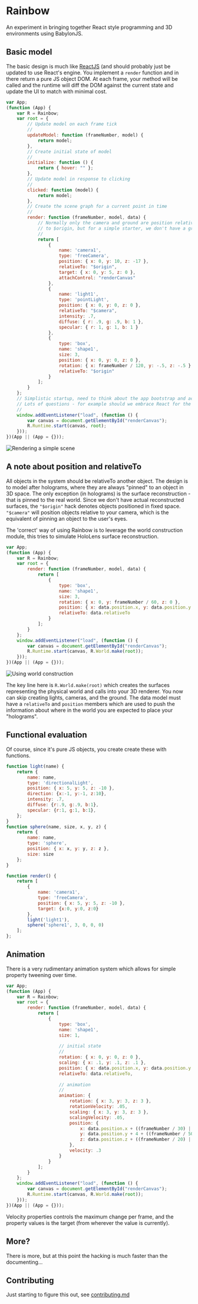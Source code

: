 # Rainbow
An experiment in bringing together React style programming and 3D environments using BabylonJS.

## Basic model
The basic design is much like [ReactJS](https://github.com/reactjs) (and should 
probably just be updated to use React's engine. You implement a `render` function
and in there return a pure JS object DOM. At each frame, your method will be called
and the runtime will diff the DOM against the current state and update the UI to
match with minimal cost. 

```js
var App;
(function (App) {
    var R = Rainbow;
    var root = {
        // Update model on each frame tick
        // 
        updateModel: function (frameNumber, model) {
            return model;
        },
        // Create initial state of model
        // 
        initialize: function () {
            return { hover: "" };
        },
        // Update model in response to clicking
        // 
        clicked: function (model) {
            return model;
        },
        // Create the scene graph for a current point in time
        //    
        render: function (frameNumber, model, data) {
            // Normally only the camera and ground are position relative
            // to $origin, but for a simple starter, we don't have a ground
            //
            return [
                {
                    name: 'camera1',
                    type: 'freeCamera',
                    position: { x: 0, y: 10, z: -17 },
                    relativeTo: "$origin",
                    target: { x: 0, y: 5, z: 0 },
                    attachControl: "renderCanvas"
                },
                {
                    name: 'light1',
                    type: 'pointLight',
                    position: { x: 0, y: 0, z: 0 },
                    relativeTo: "$camera",
                    intensity: .7,
                    diffuse: { r: .9, g: .9, b: 1 },
                    specular: { r: 1, g: 1, b: 1 }
                },
                {
                    type: 'box',
                    name: 'shape1',
                    size: 3,
                    position: { x: 0, y: 0, z: 0 },
                    rotation: { x: frameNumber / 120, y: -.5, z: -.5 },
                    relativeTo: "$origin"
                }
            ];
        }
    };
    // Simplistic startup, need to think about the app bootstrap and actual app model.
    // Lots of questions - for example should we embrace React for the HTML UI and just go all in?
    //
    window.addEventListener("load", (function () {
        var canvas = document.getElementById("renderCanvas");
        R.Runtime.start(canvas, root);
    }));
})(App || (App = {}));

```
![Rendering a simple scene](readme_preview.jpg "Rendering a simple scene")

## A note about position and relativeTo
All objects in the system should be relativeTo another object. The design is to model
after holograms, where they are always "pinned" to an object in 3D space. The only exception
(in holograms) is the surface reconstruction - that is pinned to the real world. Since
we don't have actual reconstructed surfaces, the `"$origin"` hack denotes objects positioned in
fixed space. `"$camera"` will position objects relative to your camera, which is the equivalent 
of pinning an object to the user's eyes.

The 'correct' way of using Rainbow is to leverage the world construction module, this tries 
to simulate HoloLens surface reconstruction.

```js
var App;
(function (App) {
    var R = Rainbow;
    var root = {
        render: function (frameNumber, model, data) {
            return [
                {
                    type: 'box',
                    name: 'shape1',
                    size: 3,
                    rotation: { x: 0, y: frameNumber / 60, z: 0 },
                    position: { x: data.position.x, y: data.position.y + 2, z: data.position.z },
                    relativeTo: data.relativeTo
                }
            ];
        }
    };
    window.addEventListener("load", (function () {
        var canvas = document.getElementById("renderCanvas");
        R.Runtime.start(canvas, R.World.make(root));
    }));
})(App || (App = {}));
```
![Using world construction](readme_intro_preview.jpg "Using world construction")

The key line here is `R.World.make(root)` which creates the surfaces representing the physical world
and calls into your 3D renderer. You now can skip creating lights, cameras, and the ground. The data
model must have a `relativeTo` and `position` members which are used to push the information about
where in the world you are expected to place your "holograms".


## Functional evaluation
Of course, since it's pure JS objects, you create create these with functions.

```js
function light(name) {
    return {
        name: name,
        type: 'directionalLight',
        position: { x: 5, y: 5, z: -10 },
        direction: {x:-1, y:-1, z:10},
        intensity: .7,
        diffuse: {r:.9, g:.9, b:1},
        specular: {r:1, g:1, b:1},
    };
}
function sphere(name, size, x, y, z) {
    return {
        name: name,
        type: 'sphere',
        position: { x: x, y: y, z: z },
        size: size
    };
}

function render() {
    return [
        {
            name: 'camera1',
            type: 'freeCamera',
            position: { x: 5, y: 5, z: -10 },
            target: {x:0, y:0, z:0}
        },
        light('light1'),
        sphere('sphere1', 3, 0, 0, 0) 
    ];
};
```

## Animation
There is a very rudimentary animation system which allows for simple property tweening over time.

```js
var App;
(function (App) {
    var R = Rainbow;
    var root = {
        render: function (frameNumber, model, data) {
            return [
                {
                    type: 'box',
                    name: 'shape1',
                    size: 1,
                    
                    // initial state
                    //
                    rotation: { x: 0, y: 0, z: 0 },
                    scaling: { x: .1, y: .1, z: .1 },
                    position: { x: data.position.x, y: data.position.y + 2, z: data.position.z },
                    relativeTo: data.relativeTo,
                    
                    // animation
                    //
                    animation: {
                        rotation: { x: 3, y: 3, z: 3 },
                        rotationVelocity: .05,
                        scaling: { x: 3, y: 3, z: 3 },
                        scalingVelocity: .05,
                        position: {
                            x: data.position.x + ((frameNumber / 30) | 0) % 10,
                            y: data.position.y + 4 + ((frameNumber / 50) | 0) % 3,
                            z: data.position.z + ((frameNumber / 20) | 0) % 10
                        },
                        velocity: .3
                    }
                }
            ];
        }
    };
    window.addEventListener("load", (function () {
        var canvas = document.getElementById("renderCanvas");
        R.Runtime.start(canvas, R.World.make(root));
    }));
})(App || (App = {}));
```    

Velocity properties controls the maximum change per frame, and the property values is the target 
(from wherever the value is currently).


## More?
There is more, but at this point the hacking is much faster than the documenting... 

## Contributing
Just starting to figure this out, see [contributing.md](contributing.md)


